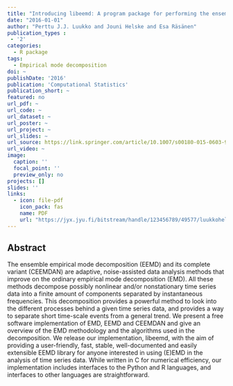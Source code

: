 ```yaml
---
title: "Introducing libeemd: A program package for performing the ensemble empirical mode decomposition"
date: "2016-01-01"
author: "Perttu J.J. Luukko and Jouni Helske and Esa Räsänen"
publication_types : 
 - '2'
categories: 
  - R package
tags:
  - Empirical mode decomposition
doi: ~
publishDate: '2016'
publication: 'Computational Statistics'
publication_short: ~
featured: no
url_pdf: ~
url_code: ~
url_dataset: ~
url_poster: ~
url_project: ~
url_slides: ~
url_source: https://link.springer.com/article/10.1007/s00180-015-0603-9
url_video: ~
image:
  caption: ''
  focal_point: ''
  preview_only: no
projects: []
slides: ''
links:
  - icon: file-pdf
    icon_pack: fas
    name: PDF
    url: "https://jyx.jyu.fi/bitstream/handle/123456789/49577/luukkohelskerasanenintroducinglibeemaprogrampackafeforperforming.pdf"
---
```


## Abstract

The ensemble empirical mode decomposition (EEMD) and its complete variant (CEEMDAN) are adaptive, noise-assisted data analysis methods that improve on the ordinary empirical mode decomposition (EMD). All these methods decompose possibly nonlinear and/or nonstationary time series data into a finite amount of components separated by instantaneous frequencies. This decomposition provides a powerful method to look into the different processes behind a given time series data, and provides a way to separate short time-scale events from a general trend. We present a free software implementation of EMD, EEMD and CEEMDAN and give an overview of the EMD methodology and the algorithms used in the decomposition. We release our implementation, libeemd, with the aim of providing a user-friendly, fast, stable, well-documented and easily extensible EEMD library for anyone interested in using (E)EMD in the analysis of time series data. While written in C for numerical efficiency, our implementation includes interfaces to the Python and R languages, and interfaces to other languages are straightforward. 